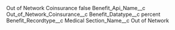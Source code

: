 <?xml version="1.0" encoding="UTF-8"?>
<CustomMetadata xmlns="http://soap.sforce.com/2006/04/metadata" xmlns:xsi="http://www.w3.org/2001/XMLSchema-instance" xmlns:xsd="http://www.w3.org/2001/XMLSchema">
    <label>Out of Network Coinsurance</label>
    <protected>false</protected>
    <values>
        <field>Benefit_Api_Name__c</field>
        <value xsi:type="xsd:string">Out_of_Network_Coinsurance__c</value>
    </values>
    <values>
        <field>Benefit_Datatype__c</field>
        <value xsi:type="xsd:string">percent</value>
    </values>
    <values>
        <field>Benefit_Recordtype__c</field>
        <value xsi:type="xsd:string">Medical</value>
    </values>
    <values>
        <field>Section_Name__c</field>
        <value xsi:type="xsd:string">Out of Network</value>
    </values>
</CustomMetadata>
